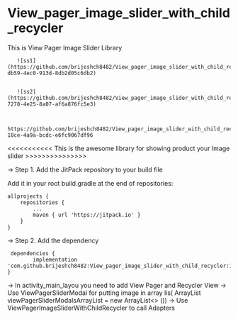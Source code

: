 # View_pager_image_slider_with_child_recycler
This is View Pager Image Slider Library


       ![ss1](https://github.com/brijeshch8482/View_pager_image_slider_with_child_recycler/assets/101059187/120cd111-db59-4ec0-913d-8db2d05c6db2)
       
       
       ![ss2](https://github.com/brijeshch8482/View_pager_image_slider_with_child_recycler/assets/101059187/8dd81a64-7278-4e25-8a07-af6a876fc5e3)


     https://github.com/brijeshch8482/View_pager_image_slider_with_child_recycler/assets/101059187/e6a32ac9-18ce-4a9a-bcdc-e6fc9067df96



<<<<<<<<<<<   This is the awesome library for showing product your Image slider >>>>>>>>>>>>>>>

->  Step 1. Add the JitPack repository to your build file

Add it in your root build.gradle at the end of repositories:

    allprojects {
		repositories {
			...
			maven { url 'https://jitpack.io' }
		}
	}
  
  -> Step 2. Add the dependency
  
     dependencies {
	        implementation 'com.github.brijeshch8482:View_pager_image_slider_with_child_recycler:1.0'
	}
  
  -> In activity_main_layou you need to add View Pager and Recycler View
  -> Use ViewPagerSliderModal for putting image in array lis( ArrayList<ViewPagerSliderModal> viewPagerSliderModalsArrayList = new ArrayList<> ())
  -> Use ViewPagerImageSliderWithChildRecycler  to call Adapters
  

